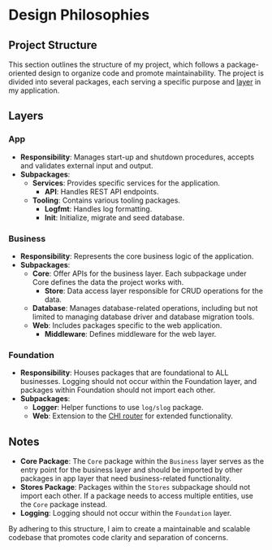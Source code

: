 # Design Philosophies

## Project Structure
This section outlines the structure of my project, which follows a package-oriented design to organize code and promote maintainability. The project is divided into several packages, each serving a specific purpose and [layer](#layers) in my application.

## Layers

### App

- **Responsibility**: Manages start-up and shutdown procedures, accepts and validates external input and output.
- **Subpackages**:
  - **Services**: Provides specific services for the application.
    - **API**: Handles REST API endpoints.
  - **Tooling**: Contains various tooling packages.
    - **Logfmt**: Handles log formatting.
    - **Init**: Initialize, migrate and seed database.

### Business

- **Responsibility**: Represents the core business logic of the application.
- **Subpackages**:
  - **Core**: Offer APIs for the business layer. Each subpackage under Core defines the data the project works with.
    - **Store**: Data access layer responsible for CRUD operations for the data.
  - **Database**: Manages database-related operations, including but not limited to managing database driver and database migration tools.
  - **Web**: Includes packages specific to the web application.
    - **Middleware**: Defines middleware for the web layer.

### Foundation

- **Responsibility**: Houses packages that are foundational to ALL businesses. Logging should not occur within the Foundation layer, and packages within Foundation should not import each other.
- **Subpackages**:
  - **Logger**: Helper functions to use `log/slog` package.
  - **Web**: Extension to the [CHI router](https://github.com/go-chi/chi) for extended functionality.

## Notes

- **Core Package**: The `Core` package within the `Business` layer serves as the entry point for the business layer and should be imported by other packages in app layer that need business-related functionality.
- **Stores Package**: Packages within the `Stores` subpackage should not import each other. If a package needs to access multiple entities, use the `Core` package instead.
- **Logging**: Logging should not occur within the `Foundation` layer. 

By adhering to this structure, I aim to create a maintainable and scalable codebase that promotes code clarity and separation of concerns.
